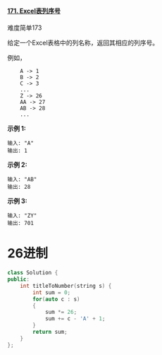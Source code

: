 #### [171. Excel表列序号](https://leetcode-cn.com/problems/excel-sheet-column-number/)

难度简单173

给定一个Excel表格中的列名称，返回其相应的列序号。

例如，

```
    A -> 1
    B -> 2
    C -> 3
    ...
    Z -> 26
    AA -> 27
    AB -> 28 
    ...
```

**示例 1:**

```
输入: "A"
输出: 1
```

**示例 2:**

```
输入: "AB"
输出: 28
```

**示例 3:**

```
输入: "ZY"
输出: 701
```



# 26进制

```c++
class Solution {
public:
    int titleToNumber(string s) {
        int sum = 0;
        for(auto c : s)
        {
            sum *= 26;
            sum += c - 'A' + 1;
        }
        return sum;
    }
};
```

